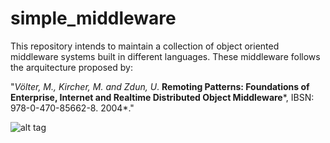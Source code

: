# simple_middleware
This repository intends to maintain a collection of object oriented middleware systems built in different languages. These middleware follows the arquitecture proposed by:

"*Völter, M., Kircher, M. and Zdun, U*. **Remoting Patterns: Foundations of Enterprise, Internet and Realtime Distributed Object Middleware***, IBSN: 978-0-470-85662-8. 2004*."

![alt tag](https://raw.github.com/adalrsjr1/simple_middleware/master/docs/architecture.png)

